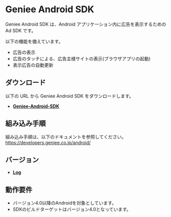 # Geniee Android SDK

Geniee Android SDK は、Android アプリケーション内に広告を表示するための Ad SDK です。

以下の機能を備えています。  
- 広告の表示
- 広告のタッチによる、広告主様サイトの表示(ブラウザアプリの起動)
- 表示広告の自動更新

## ダウンロード

以下の URL から Geniee Android SDK をダウンロードします。

- **[Geniee-Android-SDK](https://github.com/geniee-ssp/Geniee-Android-SDK/releases)**

## 組み込み手順

組み込み手順は、以下のドキュメントを参照してください。  
<https://developers.geniee.co.jp/android/>

## バージョン

- **[Log](https://github.com/geniee-ssp/Geniee-Android-SDK/releases)**

## 動作要件

- バージョン4.0以降のAndroidを対象としています。
- SDKのビルドターゲットはバージョン4.0となっています。
